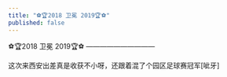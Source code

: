 ```yaml
---
title: "⚽️🏆2018 卫冕 2019🏆⚽️"
published: false
---
```

⚽️🏆2018 卫冕 2019🏆⚽️
——————————

这次来西安出差真是收获不小呀，还跟着混了个园区足球赛冠军[呲牙]